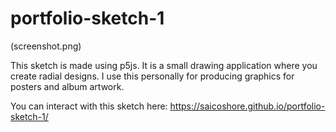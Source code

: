 # portfolio-sketch-1

(screenshot.png)

This sketch is made using p5js. It is a small drawing application where you create radial designs. I use this personally for producing graphics for posters and album artwork.

You can interact with this sketch here: https://saicoshore.github.io/portfolio-sketch-1/
